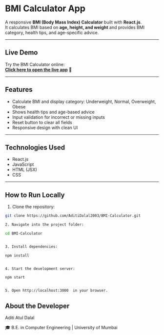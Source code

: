 # BMI Calculator App

A responsive **BMI (Body Mass Index) Calculator** built with **React.js**.  
It calculates BMI based on **age, height, and weight** and provides BMI category, health tips, and age-specific advice.

---
## **Live Demo**

Try the BMI Calculator online:  
[**Click here to open the live app**](https://bmi-calculator-react-v1.netlify.app/) 🚀
  

---

## Features
- Calculate BMI and display category: Underweight, Normal, Overweight, Obese
- Shows health tips and age-based advice
- Input validation for incorrect or missing inputs
- Reset button to clear all fields
- Responsive design with clean UI

---

## Technologies Used
- React.js  
- JavaScript  
- HTML (JSX)  
- CSS 

---

## How to Run Locally
1. Clone the repository:
```bash
git clone https://github.com/AditiDalal2003/BMI-Calculator.git

2. Navigate into the project folder:

cd BMI-Calculator


3. Install dependencies:

npm install


4. Start the development server:

npm start


5. Open http://localhost:3000  in your browser.
```

## About the Developer
Aditi Atul Dalal

🎓 B.E. in Computer Engineering | University of Mumbai
 
